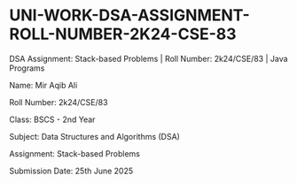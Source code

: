# UNI-WORK-DSA-ASSIGNMENT-ROLL-NUMBER-2K24-CSE-83
DSA Assignment: Stack-based Problems | Roll Number: 2k24/CSE/83 | Java Programs

Name: Mir Aqib Ali

Roll Number: 2k24/CSE/83

Class: BSCS - 2nd Year

Subject: Data Structures and Algorithms (DSA)

Assignment: Stack-based Problems

Submission Date: 25th June 2025


